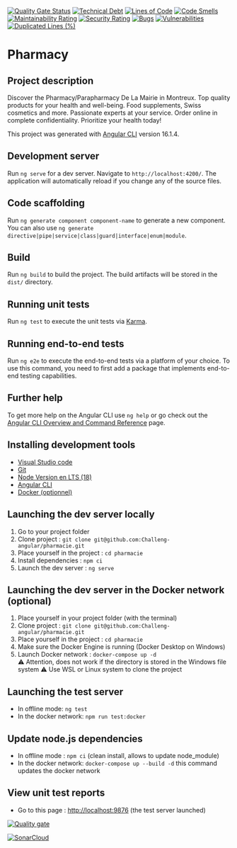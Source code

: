[![Quality Gate Status](https://sonarcloud.io/api/project_badges/measure?project=Challeng-angular_pharmacie&metric=alert_status)](https://sonarcloud.io/summary/new_code?id=Challeng-angular_pharmacie)
[![Technical Debt](https://sonarcloud.io/api/project_badges/measure?project=Challeng-angular_pharmacie&metric=sqale_index)](https://sonarcloud.io/summary/new_code?id=Challeng-angular_pharmacie)
[![Lines of Code](https://sonarcloud.io/api/project_badges/measure?project=Challeng-angular_pharmacie&metric=ncloc)](https://sonarcloud.io/summary/new_code?id=Challeng-angular_pharmacie)
[![Code Smells](https://sonarcloud.io/api/project_badges/measure?project=Challeng-angular_pharmacie&metric=code_smells)](https://sonarcloud.io/summary/new_code?id=Challeng-angular_pharmacie)
[![Maintainability Rating](https://sonarcloud.io/api/project_badges/measure?project=Challeng-angular_pharmacie&metric=sqale_rating)](https://sonarcloud.io/summary/new_code?id=Challeng-angular_pharmacie)
[![Security Rating](https://sonarcloud.io/api/project_badges/measure?project=Challeng-angular_pharmacie&metric=security_rating)](https://sonarcloud.io/summary/new_code?id=Challeng-angular_pharmacie)
[![Bugs](https://sonarcloud.io/api/project_badges/measure?project=Challeng-angular_pharmacie&metric=bugs)](https://sonarcloud.io/summary/new_code?id=Challeng-angular_pharmacie)
[![Vulnerabilities](https://sonarcloud.io/api/project_badges/measure?project=Challeng-angular_pharmacie&metric=vulnerabilities)](https://sonarcloud.io/summary/new_code?id=Challeng-angular_pharmacie)
[![Duplicated Lines (%)](https://sonarcloud.io/api/project_badges/measure?project=Challeng-angular_pharmacie&metric=duplicated_lines_density)](https://sonarcloud.io/summary/new_code?id=Challeng-angular_pharmacie)

# Pharmacy

## Project description

Discover the Pharmacy/Parapharmacy De La Mairie in Montreux. Top quality products for your health and well-being. Food supplements, Swiss cosmetics and more. Passionate experts at your service. Order online in complete confidentiality. Prioritize your health today!

This project was generated with [Angular CLI](https://github.com/angular/angular-cli) version 16.1.4.

## Development server

Run `ng serve` for a dev server. Navigate to `http://localhost:4200/`. The application will automatically reload if you change any of the source files.

## Code scaffolding

Run `ng generate component component-name` to generate a new component. You can also use `ng generate directive|pipe|service|class|guard|interface|enum|module`.

## Build

Run `ng build` to build the project. The build artifacts will be stored in the `dist/` directory.

## Running unit tests

Run `ng test` to execute the unit tests via [Karma](https://karma-runner.github.io).

## Running end-to-end tests

Run `ng e2e` to execute the end-to-end tests via a platform of your choice. To use this command, you need to first add a package that implements end-to-end testing capabilities.

## Further help

To get more help on the Angular CLI use `ng help` or go check out the [Angular CLI Overview and Command Reference](https://angular.io/cli) page.


## Installing development tools

- [Visual Studio code](https://code.visualstudio.com/)
- [Git](https://git-scm.com/)
- [Node Version en LTS (18)](https://nodejs.org/en)
- [Angular CLI](https://angular.io/cli)
- [Docker (optionnel)](https://www.docker.com/)

## Launching the dev server locally

1. Go to your project folder
2. Clone project :  `git clone git@github.com:Challeng-angular/pharmacie.git`
3. Place yourself in the project : `cd pharmacie`
4. Install dependencies : `npm ci`
5. Launch the dev server : `ng serve`

## Launching the dev server in the Docker network (optional)

1. Place yourself in your project folder (with the terminal)
2. Clone project :  `git clone git@github.com:Challeng-angular/pharmacie.git`
3. Place yourself in the project : `cd pharmacie`
4. Make sure the Docker Engine is running (Docker Desktop on Windows)
5. Launch Docker network : `docker-compose up -d`  
⚠️ Attention, does not work if the directory is stored in the Windows file system
⚠️ Use WSL or Linux system to clone the project

## Launching the test server

- In offline mode: `ng test`
- In the docker network: `npm run test:docker`

## Update node.js dependencies

- In offline mode : `npm ci` (clean install, allows to update node_module)
- In the docker network: `docker-compose up --build -d` this command updates the docker network

## View unit test reports

- Go to this page : [http://localhost:9876](http://localhost:9876) (the test server launched)

[![Quality gate](https://sonarcloud.io/api/project_badges/quality_gate?project=Challeng-angular_pharmacie)](https://sonarcloud.io/summary/new_code?id=Challeng-angular_pharmacie)

[![SonarCloud](https://sonarcloud.io/images/project_badges/sonarcloud-white.svg)](https://sonarcloud.io/summary/new_code?id=Challeng-angular_pharmacie)